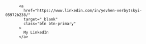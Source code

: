 <!DOCTYPE html>
          <a
            href="https://www.linkedin.com/in/yevhen-verbytskyi-05972b238/"
            target="_blank"
            class="btn btn-primary"
          >
            My LinkedIn
          </a>
